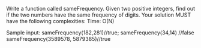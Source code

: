 Write a function called sameFrequency. Given two positive integers, find out if the two numbers have the same frequency of digits.
Your solution MUST have the following complexities:
Time: O(N)

Sample input:
sameFrequency(182,281)//true;
sameFrequency(34,14) //false
sameFrequency(3589578, 5879385)//true
